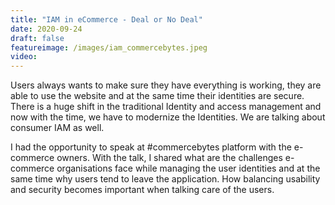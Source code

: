```yaml
---
title: "IAM in eCommerce - Deal or No Deal"
date: 2020-09-24
draft: false
featureimage: /images/iam_commercebytes.jpeg
video: 
---
```


Users always wants to make sure they have everything is working, they are able to use the website and at the same time their identities are secure. There is a huge shift in the traditional Identity and access management and now with the time, we have to modernize the Identities. We are talking about consumer IAM as well.

I had the opportunity to speak at #commercebytes platform with the e-commerce owners. With the talk, I shared what are the challenges e-commerce organisations face while managing the user identities and at the same time why users tend to leave the application. How balancing usability and security becomes important when talking care of the users.